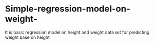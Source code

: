 # Simple-regression-model-on-weight-
It is basic regression model on height and weight data set for predicting weight base on height
